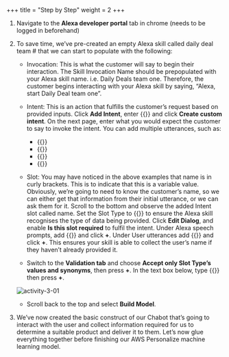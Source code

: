 +++
title = "Step by Step"
weight = 2
+++

1. Navigate to the **Alexa developer portal** tab in chrome (needs to be logged in beforehand)

2. To save time, we’ve pre-created an empty Alexa skill called daily deal team # that we can start to populate with the following:

    - Invocation: This is what the customer will say to begin their interaction. The Skill Invocation Name should be prepopulated with your Alexa skill name. i.e. Daily Deals team one. Therefore, the customer begins interacting with your Alexa skill by saying, “Alexa, start Daily Deal team one”.

    - Intent: This is an action that fulfills the customer’s request based on provided inputs. Click **Add Intent**, enter {{<copypaste id="tooltiptext0" text="SurpriseMeIntent">}} and click **Create custom intent**. On the next page, enter what you would expect the customer to say to invoke the intent. You can add multiple utterances, such as:
        - {{<copypaste id="tooltiptext1" text="Surprise me">}}
        - {{<copypaste id="tooltiptext2" text="Send me something">}}
        - {{<copypaste id="tooltiptext3" text="surprise me its {name}">}}
        - {{<copypaste id="tooltiptext4" text="Its {name} surprise me">}}

    - Slot: You may have noticed in the above examples that name is in curly brackets. This is to indicate that this is a variable value. Obviously, we’re going to need to know the customer’s name, so we can either get that information from their initial utterance, or we can ask them for it. Scroll to the bottom and observe the added Intent slot called name. Set the Slot Type to {{<copypaste id="tooltiptext5" text="firstname">}} to ensure the Alexa skill recognises the type of data being provided. Click **Edit Dialog**, and enable **Is this slot required** to fulfil the intent. Under Alexa speech prompts, add {{<copypaste id="tooltiptext6" text="What is your name ">}} and click **+**. Under User utterances add {{<copypaste id="tooltiptext7" text="My name is {name}">}} and click **+**. This ensures your skill is able to collect the user’s name if they haven’t already provided it.

    - Switch to the **Validation tab** and choose **Accept only Slot Type’s values and synonyms**, then press **+**. In the text box below, type {{<copypaste id="tooltiptext8" text="sorry I didnt catch that whats your name">}} then press **+**.

    ![activity-3-01](/images/activity-3-01.png)

    - Scroll back to the top and select **Build Model**.

3. We’ve now created the basic construct of our Chabot that’s going to interact with the user and collect information required for us to determine a suitable product and deliver it to them. Let’s now glue everything together before finishing our AWS Personalize machine learning model.
